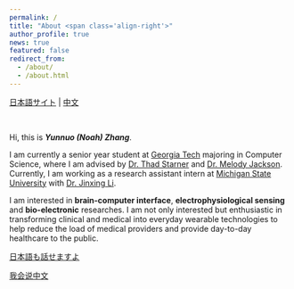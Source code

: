 ```yaml
---
permalink: /
title: "About <span class='align-right'>"
author_profile: true
news: true
featured: false
redirect_from: 
  - /about/
  - /about.html
---
```


<span class='align-right'>[日本語サイト](about_jp) | [中文](about_cn)

&nbsp;
&nbsp;

Hi, this is ***Yunnuo (Noah) Zhang***.

I am currently a senior year student at [Georgia Tech](https://www.gatech.edu) majoring in Computer Science, where I am advised by [Dr. Thad Starner](https://www.cc.gatech.edu/home/thad/index.htm) and [Dr. Melody Jackson](https://faculty.cc.gatech.edu/~melody/). Currently, I am working as a research assistant intern at [Michigan State University](https://www.msu.edu) with [Dr. Jinxing Li](https://www.labli.net). 

I am interested in **brain-computer interface**, **electrophysiological sensing** and **bio-electronic** researches. I am not only interested but enthusiastic in transforming clinical and medical into everyday wearable technologies to help reduce the load of medical providers and provide day-to-day healthcare to the public. 

[日本語も話せますよ](about_jp)

[我会说中文](about_cn)

&nbsp;
&nbsp;
<!-- I am interested in combining sensors and haptics to develop wearable technology that monitors and modulates physical or behavioral health without requiring attention. Contrary to current commercial and clinical health devices, I aim to minimize the need for daily tasks and reminders for health improvements. Towards this end, I've designed brain-computer interfaces and haptic gloves for daily wear while broadly drawing from past research in human-computer interaction, machine learning and neuroscience. My research has been published in top human-computer interaction venues such as ACM CHI and UbiComp. -->
<!-- I'm interested in developing **symbiotic interfaces**, devices that integrate with their users' physiology while learning alongside them to augment their abilities. I study and design wearable technology using sensors and haptics for **new interaction techniques** and **faster skill acquisition**, broadly drawing from influences across human-computer interaction, machine learning and neuroscience. My research has been published in top human-computer interaction venues such as ACM CHI and UbiComp. -->

<!-- I serve as the [BCI Society](https://bcisociety.org/) Postdoc and Student Committee Chair and as a member of the [Futuring SIGCHI Committee](https://sigchi.org/people/committees/#futuring-sigchi-committee). 

Previously, I did my undergraduate at Georgia Tech, where I built haptic gloves and subtle interfaces as a research assistant for wearable computing pioneer [Dr. Thad Starner](https://www.cc.gatech.edu/home/thad/index.htm). I've also worked with the [Audio and Acoustics group](https://www.microsoft.com/en-us/research/group/audio-and-acoustics-research-group/) at Microsoft Research, investigating brain-computer interfaces for VR/AR and tongue interactions. -->
